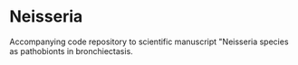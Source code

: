 # Neisseria
Accompanying code repository to scientific manuscript "Neisseria species as pathobionts in bronchiectasis.
